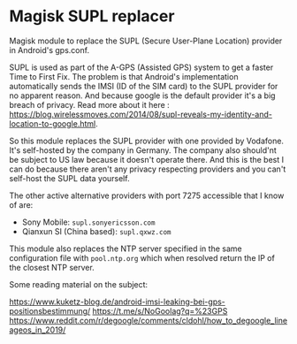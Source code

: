 # Magisk SUPL replacer

Magisk module to replace the SUPL (Secure User-Plane Location) provider in Android's gps.conf.

SUPL is used as part of the A-GPS (Assisted GPS) system to get a faster Time to First Fix. The problem is that Android's implementation automatically sends the IMSI (ID of the SIM card) to the SUPL provider for no apparent reason. And because google is the default provider it's a big breach of privacy. Read more about it here : <https://blog.wirelessmoves.com/2014/08/supl-reveals-my-identity-and-location-to-google.html>.

So this module replaces the SUPL provider with one provided by Vodafone. It's self-hosted by the company in Germany. The company also should'nt be subject to US law because it doesn't operate there. And this is the best I can do because there aren't any privacy respecting providers and you can't self-host the SUPL data yourself.

The other active alternative providers with port 7275 accessible that I know of are:

- Sony Mobile: `supl.sonyericsson.com`
- Qianxun SI (China based): `supl.qxwz.com`

This module also replaces the NTP server specified in the same configuration file with `pool.ntp.org` which when resolved return the IP of the closest NTP server.

Some reading material on the subject:

<https://www.kuketz-blog.de/android-imsi-leaking-bei-gps-positionsbestimmung/>
<https://t.me/s/NoGoolag?q=%23GPS>
<https://www.reddit.com/r/degoogle/comments/cldohl/how_to_degoogle_lineageos_in_2019/>
